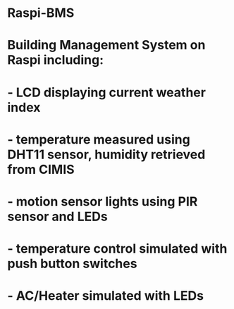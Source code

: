 # Raspi-BMS
# Building Management System on Raspi including: 
# - LCD displaying current weather index
#   - temperature measured using DHT11 sensor, humidity retrieved from CIMIS
# - motion sensor lights using PIR sensor and LEDs
# - temperature control simulated with push button switches
# - AC/Heater simulated with LEDs
